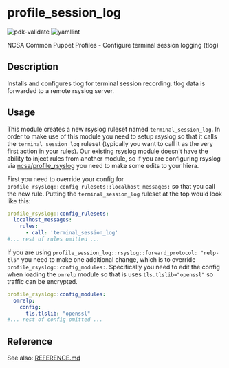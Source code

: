 # profile_session_log

![pdk-validate](https://github.com/ncsa/puppet-profile_session_log/workflows/pdk-validate/badge.svg)
![yamllint](https://github.com/ncsa/puppet-profile_session_log/workflows/yamllint/badge.svg)

NCSA Common Puppet Profiles - Configure terminal session logging (tlog)

## Description

Installs and configures tlog for terminal session recording. tlog data is forwarded to a remote rsyslog server.

## Usage

This module creates a new rsyslog ruleset named `terminal_session_log`. In order to make use of this module you need to setup rsyslog so that it calls the `terminal_session_log` ruleset (typically you want to call it as the very first action in your rules). Our existing rsyslog module doesn't have the ability to inject rules from another module, so if you are configuring rsyslog via [ncsa/profile_rsyslog](https://github.com/ncsa/puppet-profile_rsyslog) you need to make some edits to your hiera.

First you need to override your config for `profile_rsyslog::config_rulesets::localhost_messages:` so that you call the new rule. Putting the `terminal_session_log` ruleset at the top would look like this:

```yaml
profile_rsyslog::config_rulesets:
  localhost_messages:
    rules:
      - call: 'terminal_session_log'
#... rest of rules omitted ...
```

If you are using `profile_session_log::rsyslog::forward_protocol: "relp-tls"` you need to make one additional change, which is to override `profile_rsyslog::config_modules:`. Specifically you need to edit the config when loading the `omrelp` module so that is uses `tls.tlslib="openssl"` so traffic can be encrypted.

```yaml
profile_rsyslog::config_modules:
  omrelp:
    config:
      tls.tlslib: "openssl"
#... rest of config omitted ...
```

## Reference

See also: [REFERENCE.md](REFERENCE.md)
